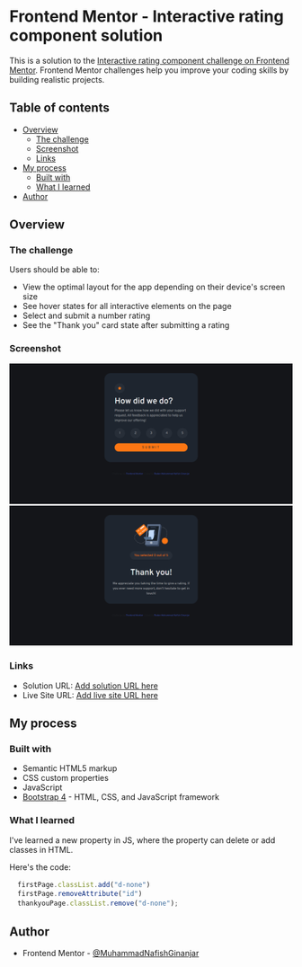 # Frontend Mentor - Interactive rating component solution

This is a solution to the [Interactive rating component challenge on Frontend Mentor](https://www.frontendmentor.io/challenges/interactive-rating-component-koxpeBUmI). Frontend Mentor challenges help you improve your coding skills by building realistic projects. 

## Table of contents

- [Overview](#overview)
  - [The challenge](#the-challenge)
  - [Screenshot](#screenshot)
  - [Links](#links)
- [My process](#my-process)
  - [Built with](#built-with)
  - [What I learned](#what-i-learned)
- [Author](#author)

## Overview

### The challenge

Users should be able to:

- View the optimal layout for the app depending on their device's screen size
- See hover states for all interactive elements on the page
- Select and submit a number rating
- See the "Thank you" card state after submitting a rating

### Screenshot

![First-page](image.png)
![Thankyou-page](image-1.png)

### Links

- Solution URL: [Add solution URL here](https://your-solution-url.com)
- Live Site URL: [Add live site URL here](https://muhammadnafishginanjar.github.io/Interactive-Rating-Component/)

## My process

### Built with

- Semantic HTML5 markup
- CSS custom properties
- JavaScript
- [Bootstrap 4](https://getbootstrap.com/) - HTML, CSS, and JavaScript framework

### What I learned

I've learned a new property in JS, where the property can delete or add classes in HTML.

Here's the code:
```js
  firstPage.classList.add("d-none")
  firstPage.removeAttribute("id")
  thankyouPage.classList.remove("d-none");
```

## Author

- Frontend Mentor - [@MuhammadNafishGinanjar](https://www.frontendmentor.io/profile/MuhammadNafishGinanjar)
